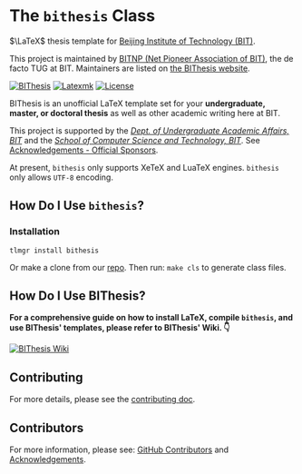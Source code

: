 <!-- This README aims to be packed into bithesis LaTeX package -->

# The `bithesis` Class

$\LaTeX$ thesis template for [Beijing Institute of Technology (BIT)](https://bit.edu.cn).

This project is maintained by [BITNP (Net Pioneer Association of BIT)](https://bitnp.net), the de facto TUG at BIT.
Maintainers are listed on [the BIThesis website](https://bithesis.bitnp.net/guide/acknowledgements.html).

[![BIThesis](./assets/bithesis_badge_solid.svg)](https://bithesis.bitnp.net/)
[![Latexmk](https://badgen.net/badge/compiler/latexmk/blue)](https://mg.readthedocs.io/latexmk.html)
[![License](https://badgen.net/github/license/BITNP/BIThesis?color=008080&labelColor=2b2b2b)](./LICENSE)

BIThesis is an unofficial LaTeX template set for your
**undergraduate, master, or doctoral thesis** as well as other academic writing here at BIT.

This project is supported by the _[Dept. of Undergraduate Academic Affairs, BIT](https://jwb.bit.edu.cn/)_ and the _[School of Computer Science and Technology, BIT](https://cs.bit.edu.cn/)_. See [Acknowledgements - Official Sponsors](https://bithesis.bitnp.net/guide/acknowledgements.html#%E5%AE%98%E6%96%B9%E8%B5%9E%E5%8A%A9-official-sponsors).

At present, `bithesis` only supports XeTeX and LuaTeX engines. `bithesis` only allows `UTF-8` encoding.

## How Do I Use `bithesis`?

### Installation

```shell
tlmgr install bithesis
```

Or make a clone from our [repo](https://github.com/BITNP/BIThesis). Then run: `make cls` to generate class files.

## How Do I Use BIThesis?

**For a comprehensive guide on how to install LaTeX, compile `bithesis`, and use BIThesis' templates, please refer to BIThesis' Wiki. 👇**

[![BIThesis Wiki](https://img.shields.io/badge/BIThesis-Wiki-009944?logo=wikipedia&labelColor=2b2b2b&style=for-the-badge)](https://bithesis.bitnp.net/)

## Contributing

For more details, please see the [contributing doc](./contributing.md).

## Contributors

For more information, please see: [GitHub Contributors](https://github.com/BITNP/BIThesis/graphs/contributors) and [Acknowledgements](https://bithesis.bitnp.net/guide/acknowledgements.html).
